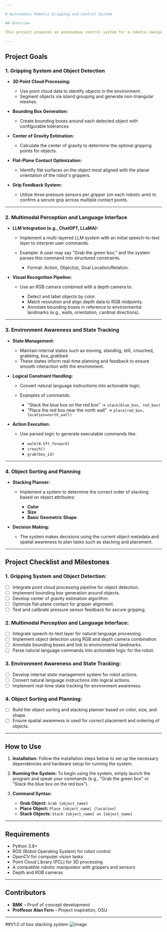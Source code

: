 ```yaml
---

# Autonomous Robotic Gripping and Control System

## Overview

This project proposes an autonomous control system for a robotic manipulator that utilizes 3D point cloud data and intelligent language-based instructions. The system is designed to identify, grasp, and manipulate objects in a structured environment, enabling efficient interaction with objects based on natural language commands and spatial awareness.

---
```


## Project Goals

### 1. **Gripping System and Object Detection**

* **3D Point Cloud Processing:**

  * Use point cloud data to identify objects in the environment.
  * Segment objects via island grouping and generate non-triangular meshes.

* **Bounding Box Generation:**

  * Create bounding boxes around each detected object with configurable tolerances.

* **Center of Gravity Estimation:**

  * Calculate the center of gravity to determine the optimal gripping points for objects.

* **Flat-Plane Contact Optimization:**

  * Identify flat surfaces on the object most aligned with the planar orientation of the robot's grippers.

* **Grip Feedback System:**

  * Utilize three pressure sensors per gripper (on each robotic arm) to confirm a secure grip across multiple contact points.

---

### 2. **Multimodal Perception and Language Interface**

* **LLM Integration (e.g., ChatGPT, LLaMA):**

  * Implement a multi-layered LLM system with an initial speech-to-text layer to interpret user commands.
  * Example: A user may say "Grab the green box," and the system parses this command into structured constraints.

    * Format: Action, Object(s), Goal Location/Relation.

* **Visual Recognition Pipeline:**

  * Use an RGB camera combined with a depth camera to:

    * Detect and label objects by color.
    * Match resolution and align depth data to RGB midpoints.
    * Annotate bounding boxes in reference to environmental landmarks (e.g., walls, orientation, cardinal directions).

---

### 3. **Environment Awareness and State Tracking**

* **State Management:**

  * Maintain internal states such as moving, standing, still, crouched, grabbing, box\_grabbed.
  * These states inform real-time planning and feedback to ensure smooth interaction with the environment.

* **Logical Constraint Handling:**

  * Convert natural language instructions into actionable logic.
  * Examples of commands:

    * "Stack the blue box on the red box" → `stack(blue_box, red_box)`
    * "Place the red box near the north wall" → `place(red_box, location=north_wall)`

* **Action Execution:**

  * Use parsed logic to generate executable commands like:

    * `walk(0.5ft_forward)`
    * `crouch()`
    * `grab(box_id)`

---

### 4. **Object Sorting and Planning**

* **Stacking Planner:**

  * Implement a system to determine the correct order of stacking based on object attributes:

    * **Color**
    * **Size**
    * **Basic Geometric Shape**

* **Decision Making:**

  * The system makes decisions using the current object metadata and spatial awareness to plan tasks such as stacking and placement.

---

## Project Checklist and Milestones

### **1. Gripping System and Object Detection:**

* [ ] Integrate point cloud processing pipeline for object detection.
* [ ] Implement bounding box generation around objects.
* [ ] Develop center of gravity estimation algorithm.
* [ ] Optimize flat-plane contact for gripper alignment.
* [ ] Test and calibrate pressure sensor feedback for secure gripping.

### **2. Multimodal Perception and Language Interface:**

* [ ] Integrate speech-to-text layer for natural language processing.
* [ ] Implement object detection using RGB and depth camera combination.
* [ ] Annotate bounding boxes and link to environmental landmarks.
* [ ] Parse natural language commands into actionable logic for the robot.

### **3. Environment Awareness and State Tracking:**

* [ ] Develop internal state management system for robot actions.
* [ ] Convert natural language instructions into logical actions.
* [ ] Implement real-time state tracking for environment awareness.

### **4. Object Sorting and Planning:**

* [ ] Build the object sorting and stacking planner based on color, size, and shape.
* [ ] Ensure spatial awareness is used for correct placement and ordering of objects.

---

## How to Use

1. **Installation:**
   Follow the installation steps below to set up the necessary dependencies and hardware setup for running the system.

2. **Running the System:**
   To begin using the system, simply launch the program and speak your commands (e.g., "Grab the green box" or "Stack the blue box on the red box").

3. **Command Syntax:**

   * **Grab Object:** `Grab [object_name]`
   * **Place Object:** `Place [object_name] [location]`
   * **Stack Objects:** `Stack [object_name] on [object_name]`

---

## Requirements

* Python 3.8+
* ROS (Robot Operating System) for robot control
* OpenCV for computer vision tasks
* Point Cloud Library (PCL) for 3D processing
* A compatible robotic manipulator with grippers and sensors
* Depth and RGB cameras

---

## Contributors

* **BMK** – Proof of concept development
* **Proffesor Alan Fern** – Project inspiration, OSU

---

##V1.0 of box stacking system ![image](https://github.com/user-attachments/assets/29004706-4398-443b-9867-7dabdbd538ab)

